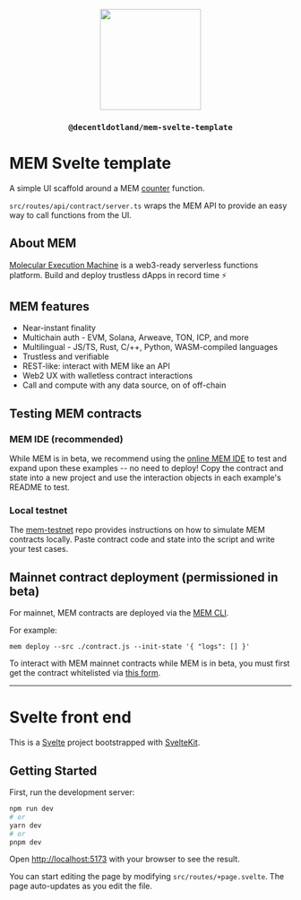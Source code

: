 <p align="center">
  <a href="https://decent.land">
    <img src="https://mem-home.vercel.app/icons/mem/mem-logo-v2.svg" height="180">
  </a>
  <h3 align="center"><code>@decentldotland/mem-svelte-template</code></h3>
</p>

# MEM Svelte template

A simple UI scaffold around a MEM [counter](https://github.com/decentldotland/mem-examples/tree/main/examples/2.%20counter) function. 

`src/routes/api/contract/server.ts` wraps the MEM API to provide an easy way to call functions from the UI.

## About MEM

[Molecular Execution Machine](https://mem.tech) is a web3-ready serverless functions platform. Build and deploy trustless dApps in record time ⚡️

## MEM features

- Near-instant finality
- Multichain auth - EVM, Solana, Arweave, TON, ICP, and more
- Multilingual - JS/TS, Rust, C/++, Python, WASM-compiled languages
- Trustless and verifiable
- REST-like: interact with MEM like an API
- Web2 UX with walletless contract interactions
- Call and compute with any data source, on of off-chain

## Testing MEM contracts

### MEM IDE (recommended)

While MEM is in beta, we recommend using the [online MEM IDE](https://mem.tech/ide) to test and expand upon these examples -- no need to deploy! Copy the contract and state into a new project and use the interaction objects in each example's README to test.

### Local testnet

The [mem-testnet](https://github.com/decentldotland/mem-testnet) repo provides instructions on how to simulate MEM contracts locally. Paste contract code and state into the script and write your test cases. 

## Mainnet contract deployment (permissioned in beta)

For mainnet, MEM contracts are deployed via the [MEM CLI](https://docs.mem.tech/mem-cli/function-deployment).

For example:

```mem deploy --src ./contract.js --init-state '{ "logs": [] }'```

To interact with MEM mainnet contracts while MEM is in beta, you must first get the contract whitelisted via [this form](https://docs.google.com/forms/u/1/d/e/1FAIpQLSfRB95cZzGyy3IRmsMwjHx7gweywmybptBU0XbUb2GZumwaKA/viewform?usp=send_form).

---

# Svelte front end

This is a [Svelte](https://svelte.dev/) project bootstrapped with [SvelteKit](https://kit.svelte.dev/docs/creating-a-project).

## Getting Started

First, run the development server:

```bash
npm run dev
# or
yarn dev
# or
pnpm dev
```

Open [http://localhost:5173](http://localhost:5173) with your browser to see the result.

You can start editing the page by modifying `src/routes/+page.svelte`. The page auto-updates as you edit the file.
